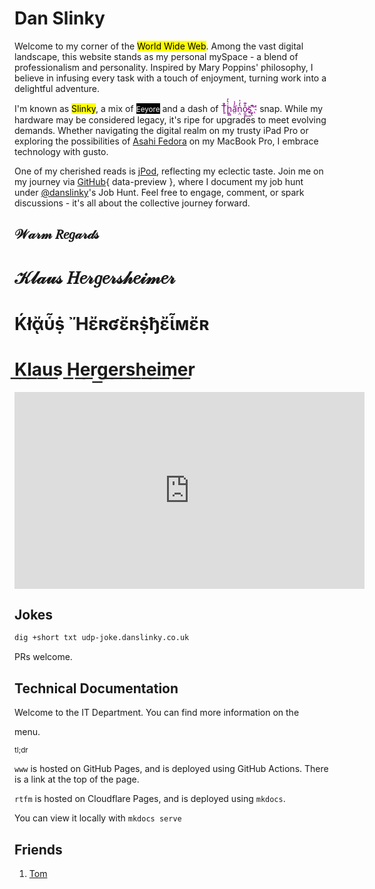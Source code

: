 # Dan Slinky

Welcome to my corner of the <mark>World Wide Web</mark>. Among the vast digital landscape, this website stands as my personal mySpace - a blend of professionalism and personality. Inspired by Mary Poppins' philosophy, I believe in infusing every task with a touch of enjoyment, turning work into a delightful adventure.

I'm known as <mark><large>Slinky</large></mark>, a mix of <mark style=color:white;background-color:black><small>Eeyore</small></mark>  and a dash of <mark style=color:purple;background-color:transparent>T̨͈͗̌ͥḣ̖̻͛̓ā̤̓̍͘ṇ̤͛̒̍o̯̱̊͊͢s̠҉͍͊ͅ''</mark> snap. While my hardware may be considered legacy, it's ripe for upgrades to meet evolving demands. Whether navigating the digital realm on my trusty iPad Pro or exploring the possibilities of [Asahi Fedora](https://asahilinux.org/) on my MacBook Pro, I embrace technology with gusto.

One of my cherished reads is [jPod](rtfm/index.md), reflecting my eclectic taste. Join me on my journey via [GitHub](rtfm/github.md){ data-preview }, where I document my job hunt under [@danslinky](https://github.com/danslinky)'s Job Hunt. Feel free to engage, comment, or spark discussions - it's all about the collective journey forward.

<h2>𝒲𝒶𝓇𝓂 𝑅𝑒𝑔𝒶𝓇𝒹𝓈</h2>
<h1>𝒦𝓁𝒶𝓊𝓈 𝐻𝑒𝓇𝑔𝑒𝓇𝓈𝒽𝑒𝒾𝓂𝑒𝓇</h1>
<h1>Ḱłᾄὗṩ Ἤἔʀʛἔʀṩђἔἷмἔʀ</h1>
<h1>K͟l͟a͟u͟s͟ H͟e͟r͟g͟e͟r͟s͟h͟e͟i͟m͟e͟r͟</h1>

<iframe width="560" height="315" src="https://www.youtube.com/embed/TcGUq53OXJc?si=-HF_EE1vSyAPNgv7&amp;clip=UgkxXDTG-KsrnbG0r2rfElML2bWChXObOOb-&amp;clipt=ENjxFhjb9Rc" title="YouTube video player" frameborder="0" allow="accelerometer; autoplay; clipboard-write; encrypted-media; gyroscope; picture-in-picture; web-share" allowfullscreen></iframe>

## Jokes

```sh
dig +short txt udp-joke.danslinky.co.uk
```

PRs welcome.

## Technical Documentation

Welcome to the IT Department. You can find more information on the <nav> menu.

<small>tl;dr</small>

`www` is hosted on GitHub Pages, and is deployed using GitHub Actions. There is a link at the top of the page.

`rtfm` is hosted on Cloudflare Pages, and is deployed using `mkdocs`.

You can view it locally with `mkdocs serve`

## Friends

 1. [Tom](https://en.wikipedia.org/wiki/Tom_Anderson)
 